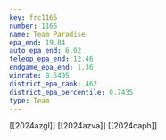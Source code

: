 ```yaml
---
key: frc1165
number: 1165
name: Team Paradise
epa_end: 19.84
auto_epa_end: 6.02
teleop_epa_end: 12.46
endgame_epa_end: 1.36
winrate: 0.5405
district_epa_rank: 462
district_epa_percentile: 0.7435
type: Team
---
```

[[2024azgl]]
[[2024azva]]
[[2024caph]]
